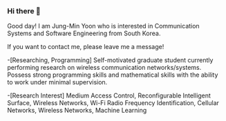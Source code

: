 ### Hi there 👋

Good day! I am Jung-Min Yoon who is interested in Communication Systems and Software Engineering from South Korea.

If you want to contact me, please leave me a message!

-[Researching, Programming]
Self-motivated graduate student currently performing research on wireless communication networks/systems. 
Possess strong programming skills and mathematical skills with the ability to work under minimal supervision.

-[Research Interest]
Medium Access Control, Reconfigurable Intelligent Surface, Wireless Networks, Wi-Fi
Radio Frequency Identification, Cellular Networks, Wireless Networks, Machine Learning


<!--
**jungmin-yoon1/jungmin-yoon1** is a ✨ _special_ ✨ repository because its `README.md` (this file) appears on your GitHub profile.

Here are some ideas to get you started:

- 🔭 I’m currently working on ...
- 🌱 I’m currently learning ...
- 👯 I’m looking to collaborate on ...
- 🤔 I’m looking for help with ...
- 💬 Ask me about ...
- 📫 How to reach me: ...
- 😄 Pronouns: ...
- ⚡ Fun fact: ...
-->
